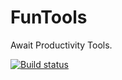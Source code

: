 FunTools
========

Await Productivity Tools.


[![Build status](https://ci.appveyor.com/api/projects/status/54tdym115kr728x0/branch/master)](https://ci.appveyor.com/project/MaksimVolkau/funtools/branch/master)
